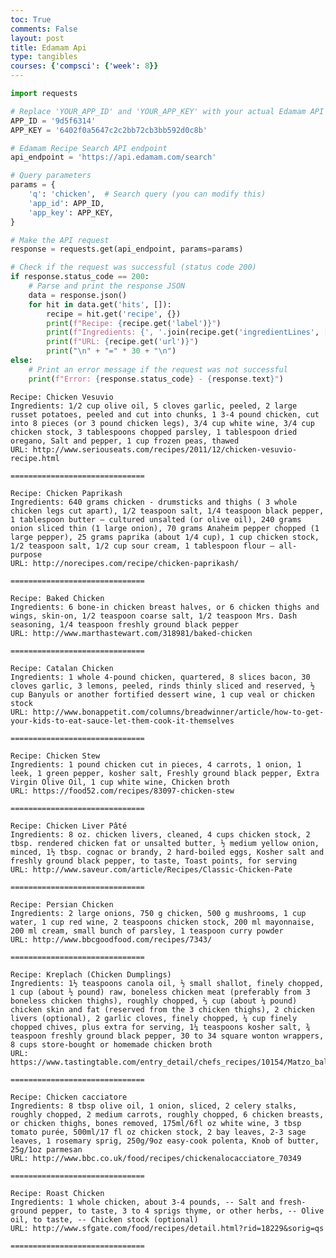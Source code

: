 ```yaml
---
toc: True
comments: False
layout: post
title: Edamam Api
type: tangibles
courses: {'compsci': {'week': 8}}
---
```


```python
import requests

# Replace 'YOUR_APP_ID' and 'YOUR_APP_KEY' with your actual Edamam API key
APP_ID = '9d5f6314'
APP_KEY = '6402f0a5647c2c2bb72cb3bb592d0c8b'

# Edamam Recipe Search API endpoint
api_endpoint = 'https://api.edamam.com/search'

# Query parameters
params = {
    'q': 'chicken',  # Search query (you can modify this)
    'app_id': APP_ID,
    'app_key': APP_KEY,
}

# Make the API request
response = requests.get(api_endpoint, params=params)

# Check if the request was successful (status code 200)
if response.status_code == 200:
    # Parse and print the response JSON
    data = response.json()
    for hit in data.get('hits', []):
        recipe = hit.get('recipe', {})
        print(f"Recipe: {recipe.get('label')}")
        print(f"Ingredients: {', '.join(recipe.get('ingredientLines', []))}")
        print(f"URL: {recipe.get('url')}")
        print("\n" + "=" * 30 + "\n")
else:
    # Print an error message if the request was not successful
    print(f"Error: {response.status_code} - {response.text}")

```

    Recipe: Chicken Vesuvio
    Ingredients: 1/2 cup olive oil, 5 cloves garlic, peeled, 2 large russet potatoes, peeled and cut into chunks, 1 3-4 pound chicken, cut into 8 pieces (or 3 pound chicken legs), 3/4 cup white wine, 3/4 cup chicken stock, 3 tablespoons chopped parsley, 1 tablespoon dried oregano, Salt and pepper, 1 cup frozen peas, thawed
    URL: http://www.seriouseats.com/recipes/2011/12/chicken-vesuvio-recipe.html
    
    ==============================
    
    Recipe: Chicken Paprikash
    Ingredients: 640 grams chicken - drumsticks and thighs ( 3 whole chicken legs cut apart), 1/2 teaspoon salt, 1/4 teaspoon black pepper, 1 tablespoon butter – cultured unsalted (or olive oil), 240 grams onion sliced thin (1 large onion), 70 grams Anaheim pepper chopped (1 large pepper), 25 grams paprika (about 1/4 cup), 1 cup chicken stock, 1/2 teaspoon salt, 1/2 cup sour cream, 1 tablespoon flour – all-purpose
    URL: http://norecipes.com/recipe/chicken-paprikash/
    
    ==============================
    
    Recipe: Baked Chicken
    Ingredients: 6 bone-in chicken breast halves, or 6 chicken thighs and wings, skin-on, 1/2 teaspoon coarse salt, 1/2 teaspoon Mrs. Dash seasoning, 1/4 teaspoon freshly ground black pepper
    URL: http://www.marthastewart.com/318981/baked-chicken
    
    ==============================
    
    Recipe: Catalan Chicken
    Ingredients: 1 whole 4-pound chicken, quartered, 8 slices bacon, 30 cloves garlic, 3 lemons, peeled, rinds thinly sliced and reserved, ½ cup Banyuls or another fortified dessert wine, 1 cup veal or chicken stock
    URL: http://www.bonappetit.com/columns/breadwinner/article/how-to-get-your-kids-to-eat-sauce-let-them-cook-it-themselves
    
    ==============================
    
    Recipe: Chicken Stew
    Ingredients: 1 pound chicken cut in pieces, 4 carrots, 1 onion, 1 leek, 1 green pepper, kosher salt, Freshly ground black pepper, Extra Virgin Olive Oil, 1 cup white wine, Chicken broth
    URL: https://food52.com/recipes/83097-chicken-stew
    
    ==============================
    
    Recipe: Chicken Liver Pâté
    Ingredients: 8 oz. chicken livers, cleaned, 4 cups chicken stock, 2 tbsp. rendered chicken fat or unsalted butter, ½ medium yellow onion, minced, 1½ tbsp. cognac or brandy, 2 hard-boiled eggs, Kosher salt and freshly ground black pepper, to taste, Toast points, for serving
    URL: http://www.saveur.com/article/Recipes/Classic-Chicken-Pate
    
    ==============================
    
    Recipe: Persian Chicken
    Ingredients: 2 large onions, 750 g chicken, 500 g mushrooms, 1 cup water, 1 cup red wine, 2 teaspoons chicken stock, 200 ml mayonnaise, 200 ml cream, small bunch of parsley, 1 teaspoon curry powder
    URL: http://www.bbcgoodfood.com/recipes/7343/
    
    ==============================
    
    Recipe: Kreplach (Chicken Dumplings)
    Ingredients: 1½ teaspoons canola oil, ½ small shallot, finely chopped, 1 cup (about ½ pound) raw, boneless chicken meat (preferably from 3 boneless chicken thighs), roughly chopped, ⅔ cup (about ¼ pound) chicken skin and fat (reserved from the 3 chicken thighs), 2 chicken livers (optional), 2 garlic cloves, finely chopped, ¼ cup finely chopped chives, plus extra for serving, 1¼ teaspoons kosher salt, ¾ teaspoon freshly ground black pepper, 30 to 34 square wonton wrappers, 8 cups store-bought or homemade chicken broth
    URL: https://www.tastingtable.com/entry_detail/chefs_recipes/10154/Matzo_balls_watch_your_back.htm
    
    ==============================
    
    Recipe: Chicken cacciatore
    Ingredients: 8 tbsp olive oil, 1 onion, sliced, 2 celery stalks, roughly chopped, 2 medium carrots, roughly chopped, 6 chicken breasts, or chicken thighs, bones removed, 175ml/6fl oz white wine, 3 tbsp tomato purée, 500ml/17 fl oz chicken stock, 2 bay leaves, 2-3 sage leaves, 1 rosemary sprig, 250g/9oz easy-cook polenta, Knob of butter, 25g/1oz parmesan
    URL: http://www.bbc.co.uk/food/recipes/chickenalocacciatore_70349
    
    ==============================
    
    Recipe: Roast Chicken
    Ingredients: 1 whole chicken, about 3-4 pounds, -- Salt and fresh-ground pepper, to taste, 3 to 4 sprigs thyme, or other herbs, -- Olive oil, to taste, -- Chicken stock (optional)
    URL: http://www.sfgate.com/food/recipes/detail.html?rid=18229&sorig=qs
    
    ==============================
    

